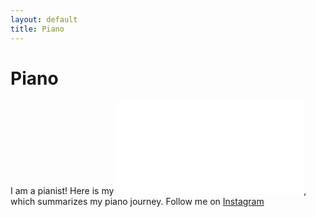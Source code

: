```yaml
---
layout: default
title: Piano
---
```


# Piano

I am a pianist!
Here is my ![C.V.](./mydocs/Edie_CV_Latest-7.pdf), which summarizes my piano journey.
Follow me on [Instagram](https://www.instagram.com/BLAH)